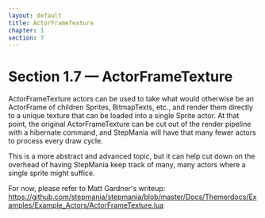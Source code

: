 ```yaml
---
layout: default
title: ActorFrameTexture
chapter: 1
section: 7
---
```


# Section 1.7 &mdash; ActorFrameTexture

ActorFrameTexture actors can be used to take what would otherwise be an ActorFrame of children Sprites, BitmapTexts, etc., and render them directly to a unique texture that can be loaded into a single Sprite actor.  At that point, the original ActorFrameTexture can be cut out of the render pipeline with a hibernate command, and StepMania will have that many fewer actors to process every draw cycle.

This is a more abstract and advanced topic, but it can help cut down on the overhead of having StepMania keep track of many, many actors where a single sprite might suffice.

For now, please refer to Matt Gardner's writeup: <https://github.com/stepmania/stepmania/blob/master/Docs/Themerdocs/Examples/Example_Actors/ActorFrameTexture.lua>
